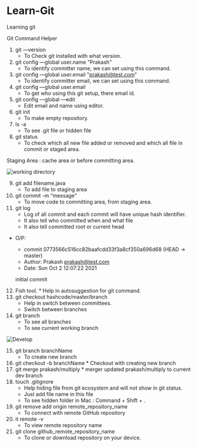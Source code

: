 # Learn-Git
Learning git


Git Command Helper

1. git —version
    * To Check git installed with what version.
2. git config —global user.name "Prakash"
    * To identify committer name, we can set using this command.
3. git config —global user.email "prakash@test.com"
    * To identify committer email, we can set using this command.
4. git config —global user.email
    * To get who using this git setup, there email id.
5. git config —global —edit
    * Edit email and name using editor.
6.  git init
    * To make empty repository.
7. ls -a
    * To see .git file or hidden file 
8. git status
    * To check which all new file added or removed and which all file in commit or staged area.

Staging Area : cache area or before committing area.

![working directory](https://user-images.githubusercontent.com/77004328/193446457-732d9711-28d3-4de5-a219-da45460b7322.png)

9. git add filename.java
    * To add file to staging area 
10. git commit -m “message”
    * To move code to committing area, from staging area.
11. git log 
    * Log of all commit and each commit will have unique hash identifier.
    * It also tell who committed when and what file 
    * It also tell committed root or current head

* O/P:
	* commit 0773566c516cc82baafcdd33f3a8cf350a696d68 (HEAD -> master)
	* Author: Prakash <prakash@test.com>
	* Date:   Sun Oct 2 12:07:22 2021

  initial commit
  
12.  Fish tool.
    * Help in autosuggestion for git command.
13. git checkout hashcode/master/branch
    * Help in switch between committees.
    * Switch between branches
14. git branch
    * To see all branches 
    * To see current working branch

![Develop](https://user-images.githubusercontent.com/77004328/193446466-06be762a-bf4f-465a-8fef-4fd0cd675458.png)

15. git branch branchName
    * To create new branch 
16.  git checkout -b branchName 
    * Checkout with creating new branch
17.  git merge prakash/multiply
    * merger updated prakash/multiply to current dev branch
18. touch .gitignore
    * Help hiding file from git ecosystem and will not show in git status.
    * Just add file name in this file
    * To see hidden folder in Mac : Command + Shift + .
19. git remove add origin remote_repository_name
    * To connect with remote GitHub repository
20. it remote -v
    * To view remote repository name 
21. git clone github_remote_repository_name
    * To clone or download repository on your device.
